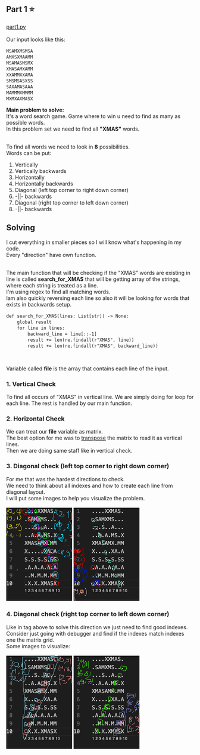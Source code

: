 ## Part 1 :star:
[part1.py](part1.py) <br><br>
Our input looks like this: <br>
```MMMSXXMASM
MSAMXMSMSA
AMXSXMAAMM
MSAMASMSMX
XMASAMXAMM
XXAMMXXAMA
SMSMSASXSS
SAXAMASAAA
MAMMMXMMMM
MXMXAXMASX
```
**Main problem to solve:** <br>
It's a word search game. Game where to win u need to find as many as possible words.<br>
In this problem set we need to find all **"XMAS"** words.<br><br>

To find all words we need to look in **8** possibilities.<br>
Words can be put: 
1. Vertically
2. Vertically backwards
3. Horizontally 
4. Horizontally backwards
5. Diagonal (left top corner to right down corner)
6. -||- backwards
7. Diagonal (right top corner to left down corner)
8. -||- backwards

## Solving

I cut everything in smaller pieces so I will know what's happening in my code. <br>
Every "direction" have own function. <br><br>

The main function that will be checking if the "XMAS" words are existing in line is called **search_for_XMAS** that will be getting array of the strings, where each string is treated as a line. <br>
I'm using regex to find all matching words.<br>
Iam also quickly reversing each line so also it will be looking for words that exists in backwards setup. 
```
def search_for_XMAS(lines: List[str]) -> None: 
    global result
    for line in lines:
        backward_line = line[::-1]
        result += len(re.findall(r"XMAS", line))
        result += len(re.findall(r"XMAS", backward_line))
```
<br>

Variable called **file** is the array that contains each line of the input. 



### 1. Vertical Check
To find all occurs of "XMAS" in vertical line.
We are simply doing for loop for each line. The rest is handled by our main function.

### 2. Horizontal Check 
We can treat our **file** variable as matrix. <br>
The best option for me was to [transpose](https://en.wikipedia.org/wiki/Transpose) the matrix to read it as vertical lines.<br>
Then we are doing same staff like in vertical check.

### 3. Diagonal check (left top corner to right down corner)
For me that was the hardest directions to check. <br>
We need to think about all indexes and how to create each line from diagonal layout. <br>
I will put some images to help you visualize the problem. <br><br>
![image](matrix1.png)
![image](matrix2.png)

### 4. Diagonal check (right top corner to left down corner)
Like in tag above to solve this direction we just need to find good indexes. <br>
Consider just going with debugger and find if the indexes match indexes one the matrix grid. <br>
Some images to visualize: <br><br>
![image](matrix3.png)
![image](matrix4.png)